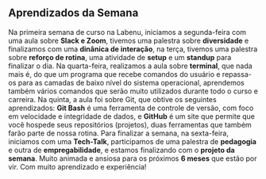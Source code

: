 ## Aprendizados da Semana

Na primeira semana de curso na Labenu, iniciamos a segunda-feira com uma aula sobre  **Slack e Zoom**, tivemos uma palestra sobre **diversidade** e finalizamos com uma **dinânica de interação**, na terça, tivemos uma palestra sobre **reforço de rotina**, uma atividade de **setup** e um **standup** para finalizar o dia. Na quarta-feira, realizamos a aula sobre **terminal**, que nada mais é, do que um programa que recebe comandos do usuário e repassa-os para as camadas de baixo nível do sistema operacional, aprendemos também vários comandos que serão muito utilizados durante todo o curso e carreira. Na quinta, a aula foi sobre Git, que obtive os seguintes aprendizados: **Git Bash** é uma ferramenta de controle de versão, com foco em velocidade e integridade de dados, e **GitHub** é um site que permite que você hospede seus repositórios (projetos), duas ferramentas que também farão parte de nossa rotina. Para finalizar a semana, na sexta-feira, iniciamos com uma **Tech-Talk**, participamos de uma palestra de **pedagogia** e outra de **empregabilidade**, e estamos finalizando com o **projeto da semana**.
Muito animada e ansiosa para os próximos **6 meses** que estão por vir. Com muito aprendizado e experiência! 